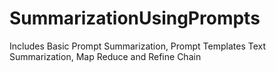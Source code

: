 # SummarizationUsingPrompts
Includes Basic Prompt Summarization, Prompt Templates Text Summarization, Map Reduce and Refine Chain
